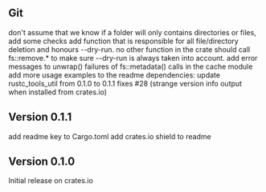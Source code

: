 ## Git

don't assume that we know if a folder will only contains directories or files, add some checks
add function that is responsible for all file/directory deletion and honours --dry-run.
	no other function in the crate should call fs::remove.* to make sure --dry-run is always
    taken into account.
add error messages to unwrap() failures of fs::metadata() calls in the cache module
add more usage examples to the readme
dependencies: update rustc_tools_util from 0.1.0 to 0.1.1
	fixes #28 (strange version info output when installed from crates.io)


## Version 0.1.1

add readme key to Cargo.toml
add crates.io shield to readme

## Version 0.1.0

Initial release on crates.io
